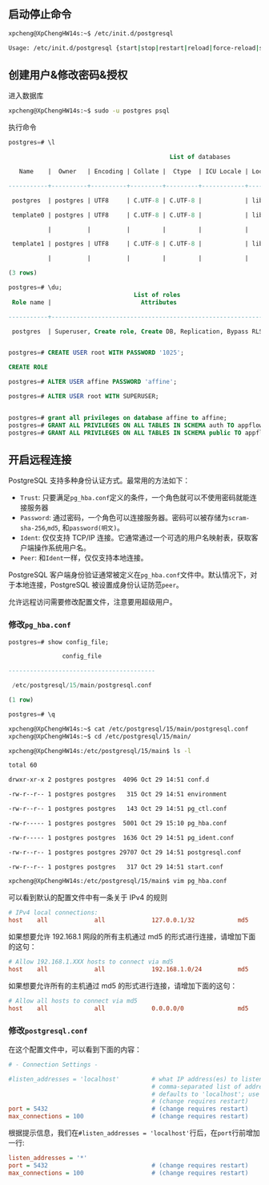 ## 启动停止命令

```bash
xpcheng@XpChengHW14s:~$ /etc/init.d/postgresql

Usage: /etc/init.d/postgresql {start|stop|restart|reload|force-reload|status} [version ..]
```

## 创建用户&修改密码&授权

进入数据库

```bash
xpcheng@XpChengHW14s:~$ sudo -u postgres psql
```

执行命令

```sql
postgres=# \l

                                             List of databases

   Name    |  Owner   | Encoding | Collate |  Ctype  | ICU Locale | Locale Provider |   Access privileges

-----------+----------+----------+---------+---------+------------+-----------------+-----------------------

 postgres  | postgres | UTF8     | C.UTF-8 | C.UTF-8 |            | libc            |

 template0 | postgres | UTF8     | C.UTF-8 | C.UTF-8 |            | libc            | =c/postgres          +

           |          |          |         |         |            |                 | postgres=CTc/postgres

 template1 | postgres | UTF8     | C.UTF-8 | C.UTF-8 |            | libc            | =c/postgres          +

           |          |          |         |         |            |                 | postgres=CTc/postgres

(3 rows)

postgres=# \du;
                                   List of roles
 Role name |                         Attributes                         | Member of

-----------+------------------------------------------------------------+-----------

 postgres  | Superuser, Create role, Create DB, Replication, Bypass RLS | {}


postgres=# CREATE USER root WITH PASSWORD '1025';

CREATE ROLE

postgres=# ALTER USER affine PASSWORD 'affine';

postgres=# ALTER USER root WITH SUPERUSER;


postgres=# grant all privileges on database affine to affine;
postgres=# GRANT ALL PRIVILEGES ON ALL TABLES IN SCHEMA auth TO appflowy;
postgres=# GRANT ALL PRIVILEGES ON ALL TABLES IN SCHEMA public TO appflowy;

```

## 开启远程连接

PostgreSQL 支持多种身份认证方式。最常用的方法如下：

- `Trust`: 只要满足`pg_hba.conf`定义的条件，一个角色就可以不使用密码就能连接服务器
- `Password`: 通过密码，一个角色可以连接服务器。密码可以被存储为`scram-sha-256`,`md5`, 和`password(明文)`。
- `Ident`: 仅仅支持 TCP/IP 连接。它通常通过一个可选的用户名映射表，获取客户端操作系统用户名。
- `Peer`: 和`Ident`一样，仅仅支持本地连接。

PostgreSQL 客户端身份验证通常被定义在`pg_hba.conf`文件中。默认情况下，对于本地连接，PostgreSQL 被设置成身份认证防范`peer`。

允许远程访问需要修改配置文件，注意要用超级用户。

### 修改`pg_hba.conf`

```sql
postgres=# show config_file;

               config_file

-----------------------------------------

 /etc/postgresql/15/main/postgresql.conf

(1 row)

postgres=# \q
```

```bash
xpcheng@XpChengHW14s:~$ cat /etc/postgresql/15/main/postgresql.conf
xpcheng@XpChengHW14s:~$ cd /etc/postgresql/15/main/

xpcheng@XpChengHW14s:/etc/postgresql/15/main$ ls -l

total 60

drwxr-xr-x 2 postgres postgres  4096 Oct 29 14:51 conf.d

-rw-r--r-- 1 postgres postgres   315 Oct 29 14:51 environment

-rw-r--r-- 1 postgres postgres   143 Oct 29 14:51 pg_ctl.conf

-rw-r----- 1 postgres postgres  5001 Oct 29 15:10 pg_hba.conf

-rw-r----- 1 postgres postgres  1636 Oct 29 14:51 pg_ident.conf

-rw-r--r-- 1 postgres postgres 29707 Oct 29 14:51 postgresql.conf

-rw-r--r-- 1 postgres postgres   317 Oct 29 14:51 start.conf

xpcheng@XpChengHW14s:/etc/postgresql/15/main$ vim pg_hba.conf
```

可以看到默认的配置文件中有一条关于 IPv4 的规则

```ini
# IPv4 local connections:
host    all             all             127.0.0.1/32            md5
```

如果想要允许 192.168.1 网段的所有主机通过 md5 的形式进行连接，请增加下面的这句：

```ini
# Allow 192.168.1.XXX hosts to connect via md5
host    all             all             192.168.1.0/24          md5
```

如果想要允许所有的主机通过 md5 的形式进行连接，请增加下面的这句：

```ini
# Allow all hosts to connect via md5
host    all             all             0.0.0.0/0               md5
```

### 修改`postgresql.conf`

在这个配置文件中，可以看到下面的内容：

```ini
# - Connection Settings -

#listen_addresses = 'localhost'         # what IP address(es) to listen on;
                                        # comma-separated list of addresses;
                                        # defaults to 'localhost'; use '*' for all
                                        # (change requires restart)
port = 5432                             # (change requires restart)
max_connections = 100                   # (change requires restart)
```

根据提示信息，我们在`#listen_addresses = 'localhost'`行后，在`port`行前增加一行:

```ini
listen_addresses = '*'
port = 5432                             # (change requires restart)
max_connections = 100                   # (change requires restart)
```
